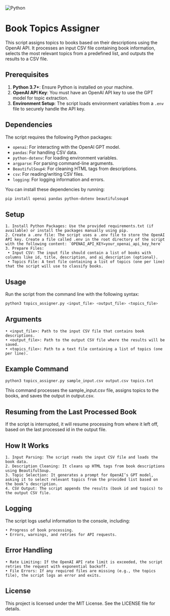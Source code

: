 ![Python](https://img.shields.io/badge/python-3670A0?style=for-the-badge&logo=python&logoColor=ffdd54)

# Book Topics Assigner

This script assigns topics to books based on their descriptions using the OpenAI API. It processes an input CSV file containing book information, selects the most relevant topics from a predefined list, and outputs the results to a CSV file.

## Prerequisites

1. **Python 3.7+**: Ensure Python is installed on your machine.
2. **OpenAI API Key**: You must have an OpenAI API key to use the GPT model for topic extraction.
3. **Environment Setup**: The script loads environment variables from a `.env` file to securely handle the API key.

## Dependencies

The script requires the following Python packages:

- `openai`: For interacting with the OpenAI GPT model.
- `pandas`: For handling CSV data.
- `python-dotenv`: For loading environment variables.
- `argparse`: For parsing command-line arguments.
- `BeautifulSoup4`: For cleaning HTML tags from descriptions.
- `csv`: For reading/writing CSV files.
- `logging`: For logging information and errors.

You can install these dependencies by running:

```bash
pip install openai pandas python-dotenv beautifulsoup4
```

## Setup

	1. Install Python Packages: Use the provided requirements.txt (if available) or install the packages manually using pip.
	2. Create a .env file: The script uses a .env file to store the OpenAI API key. Create a file called .env in the root directory of the script with the following content: `OPENAI_API_KEY=your_openai_api_key_here`
	3. Prepare Files:
	 • Input CSV: The input file should contain a list of books with columns like id, title, description, and ai_description (optional).
	 • Topics File: A text file containing a list of topics (one per line) that the script will use to classify books.

## Usage

Run the script from the command line with the following syntax:
```bash
python3 topics_assigner.py <input_file> <output_file> <topics_file>
```

## Arguments

	• <input_file>: Path to the input CSV file that contains book descriptions.
	• <output_file>: Path to the output CSV file where the results will be saved.
	• <topics_file>: Path to a text file containing a list of topics (one per line).


## Example Command

```bash
python3 topics_assigner.py sample_input.csv output.csv topics.txt
```

This command processes the sample_input.csv file, assigns topics to the books, and saves the output in output.csv.

## Resuming from the Last Processed Book

If the script is interrupted, it will resume processing from where it left off, based on the last processed id in the output file.


## How It Works

	1. Input Parsing: The script reads the input CSV file and loads the book data.
	2. Description Cleaning: It cleans up HTML tags from book descriptions using BeautifulSoup.
	3. Topic Selection: It generates a prompt for OpenAI’s GPT model, asking it to select relevant topics from the provided list based on the book’s description.
	4. CSV Output: The script appends the results (book id and topics) to the output CSV file.

## Logging

The script logs useful information to the console, including:

	• Progress of book processing.
	• Errors, warnings, and retries for API requests.

## Error Handling

	• Rate Limiting: If the OpenAI API rate limit is exceeded, the script retries the request with exponential backoff.
	• File Errors: If any required files are missing (e.g., the topics file), the script logs an error and exits.

## License

This project is licensed under the MIT License. See the LICENSE file for details.
